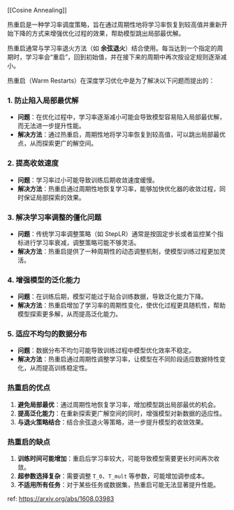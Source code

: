 [[Cosine Annealing]]

热重启是一种学习率调度策略，旨在通过周期性地将学习率恢复到较高值并重新开始下降的方式来增强优化过程的效果，帮助模型跳出局部最优解。

热重启通常与学习率退火方法（如 **余弦退火**）结合使用。每当达到一个指定的周期时，学习率会“重启”，回到初始值，并在接下来的周期中再次按设定规则逐渐减小。

热重启（Warm Restarts）在深度学习优化中是为了解决以下问题而提出的：

### **1. 防止陷入局部最优解**
- **问题**：在优化过程中，学习率逐渐减小可能会导致模型容易陷入局部最优解，而无法进一步提升性能。
- **解决方法**：通过热重启，周期性地将学习率恢复到较高值，可以跳出局部最优点，从而探索更广的解空间。

### **2. 提高收敛速度**
- **问题**：学习率过小可能导致训练后期收敛速度缓慢。
- **解决方法**：热重启通过周期性地恢复学习率，能够加快优化器的收敛过程，同时保证局部探索的效果。

### **3. 解决学习率调整的僵化问题**
- **问题**：传统学习率调整策略（如 StepLR）通常是按固定步长或者监控某个指标进行学习率衰减，调整策略可能不够灵活。
- **解决方法**：热重启提供了一种周期性的动态调整机制，使模型训练过程更加灵活。

### **4. 增强模型的泛化能力**
- **问题**：在训练后期，模型可能过于贴合训练数据，导致泛化能力下降。
- **解决方法**：热重启增加了学习率的周期性变化，使优化过程更具随机性，帮助模型探索更多解，从而提高泛化能力。

### **5. 适应不均匀的数据分布**
- **问题**：数据分布不均匀可能导致训练过程中模型优化效率不稳定。
- **解决方法**：热重启通过周期性调整学习率，让模型在不同阶段适应数据特性变化，从而提高训练稳定性。

### **热重启的优点**

1. **避免局部最优**：通过周期性地恢复学习率，增加模型跳出局部最优的机会。
2. **提高泛化能力**：在重新探索更广解空间的同时，增强模型对新数据的适应性。
3. **与退火策略结合**：结合余弦退火等策略，进一步提升模型的收敛效果。

### **热重启的缺点**

1. **训练时间可能增加**：重启后学习率较大，可能导致模型需要更长时间再次收敛。
2. **超参数选择复杂**：需要调整 `T_0`、`T_mult` 等参数，可能增加调参成本。
3. **不适用所有任务**：对于某些任务或数据集，热重启可能无法显著提升性能。

ref:
https://arxiv.org/abs/1608.03983